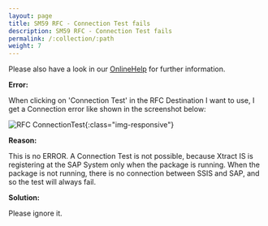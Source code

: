 ```yaml
---
layout: page
title: SM59 RFC - Connection Test fails
description: SM59 RFC - Connection Test fails
permalink: /:collection/:path
weight: 7
---
```


Please also have a look in our [OnlineHelp](https://help.theobald-software.com/en/) for further information.

**Error:**

When clicking on 'Connection Test' in the RFC Destination I want to use, I get a Connection error like shown in the screenshot below:

![RFC ConnectionTest](/img/contents/RFCConnectionTest.png){:class="img-responsive"}

**Reason:**

This is no ERROR. A Connection Test is not possible, because Xtract IS is registering at the SAP System only when the package is running. When the package is not running, there is no connection between SSIS and SAP, and so the test will always fail.


**Solution:**

Please ignore it.